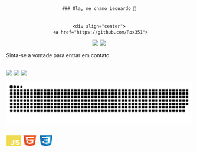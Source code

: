 

<div align="center">
  
  
  

    
    ### Ola, me chamo Leonardo 👋
  
  
    <div align="center">
     <a href="https://github.com/Rox351">
  <img height="180em" src="https://github-readme-stats.vercel.app/api?username=Rox351&show_icons=true&theme=dracula&include_all_commits=true&count_private=true"/>
  <img height="180em" src="https://github-readme-stats.vercel.app/api/top-langs/?username=Rox351&layout=compact&langs_count=7&theme=dracula"/>
</div>
    
    
 Sinta-se a vontade para entrar em contato:
  
<div style="display: inline_block"><br>
      
   <div> 
    <a href = "https://wa.me/5551985208802"><img src="https://img.shields.io/badge/-WhatsApp-%23333?style=for-the-badge&logo=Whatsapp&logoColor=green" target="_blank"></a> 
     <a href = "mailto:l.soares.2008@gmail.com"><img src="https://img.shields.io/badge/-Gmail-%23333?style=for-the-badge&logo=gmail&logoColor=white" target="_blank"></a>
    <a href="https://www.linkedin.com/in/lsoares2008/" target="_blank"><img src="https://img.shields.io/badge/-LinkedIn-%230077B5?style=for-the-badge&logo=linkedin&logoColor=white" target="_blank"></a> </div>

    


    
<div> 

 
  ![Snake animation](https://github.com/Rox351/Rox351/blob/main/github-contribution-grid-snake.svg)
 
</div>



  <div style="display: inline_block"><br>

  <div>
    <img align="center" alt="Rox351-Js" height="30" width="40" src="https://raw.githubusercontent.com/devicons/devicon/master/icons/javascript/javascript-plain.svg">
    <!img align="center" alt="Rox351-Ts" height="30" width="40" src="https://raw.githubusercontent.com/devicons/devicon/master/icons/typescript/typescript-plain.svg">
    <!img align="center" alt="Rox351-React" height="30" width="40" src="https://raw.githubusercontent.com/devicons/devicon/master/icons/react/react-original.svg">
    <img align="center" alt="Rox351-HTML" height="30" width="40" src="https://raw.githubusercontent.com/devicons/devicon/master/icons/html5/html5-original.svg">
    <img align="center" alt="Rox351-CSS" height="30" width="40" src="https://raw.githubusercontent.com/devicons/devicon/master/icons/css3/css3-original.svg">
    <!img align="center" alt="Rox351-Python" height="30" width="40" src="https://raw.githubusercontent.com/devicons/devicon/master/icons/python/python-original.svg">
    <!img align="center" alt="Rox351-Csharp" height="30" width="40" src="https://raw.githubusercontent.com/devicons/devicon/master/icons/csharp/csharp-original.svg">
 
  </div>
    
   
